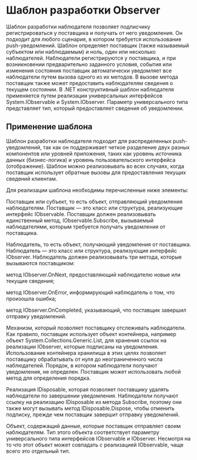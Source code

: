 # Шаблон разработки Observer

Шаблон разработки наблюдателя позволяет подписчику регистрироваться у поставщика и получать от него уведомления.
Он подходит для любого сценария, в котором требуется использование push-уведомлений.
Шаблон определяет поставщик (также называемый субъектом или наблюдаемым) и ноль, один или несколько наблюдателей.
Наблюдатели регистрируются у поставщика, и при возникновении предварительно заданного условия, события или изменения состояния поставщик автоматически уведомляет все наблюдатели путем вызова одного из их методов.
В вызове метода поставщик также может предоставить наблюдателям сведения о текущем состоянии.
В .NET конструктивный шаблон наблюдателя применяется путем реализации универсальных интерфейсов System.IObservable<T> и System.IObserver<T>.
Параметр универсального типа представляет тип, который предоставляет сведения об уведомлении.

## Применение шаблона

Шаблон разработки наблюдателя подходит для распределенных push-уведомлений, так как он поддерживает четкое разделение двух разных компонентов или уровней приложения, таких как уровень источника данных (бизнес-логика) и уровень пользовательского интерфейса (отображение).
Шаблон можно реализовывать во всех случаях, когда поставщик использует обратные вызовы для предоставления текущих сведений клиентам.

Для реализации шаблона необходимы перечисленные ниже элементы:

Поставщик или субъект, то есть объект, отправляющий уведомления наблюдателям.
Поставщик — это класс или структура, реализующие интерфейс IObservable<T>.
Поставщик должен реализовывать единственный метод, IObservable<T>.Subscribe, вызываемый наблюдателями, которым требуется получать уведомления от поставщика.

Наблюдатель, то есть объект, получающий уведомления от поставщика.
Наблюдатель — это класс или структура, реализующие интерфейс IObserver<T>.
Наблюдатель должен реализовывать три метода, которые вызываются поставщиком:

метод IObserver<T>.OnNext, предоставляющий наблюдателю новые или текущие сведения;

метод IObserver<T>.OnError, информирующий наблюдатель о том, что произошла ошибка;

метод IObserver<T>.OnCompleted, указывающий, что поставщик завершил отправку уведомлений.

Механизм, который позволяет поставщику отслеживать наблюдатели.
Как правило, поставщик использует объект контейнера, например объект System.Collections.Generic.List<T>, для хранения ссылок на реализации IObserver<T>, которые подписаны на уведомления.
Использование контейнера хранилища в этих целях позволяет поставщику обрабатывать от нуля до неограниченного числа наблюдателей.
Порядок, в котором наблюдатели получают уведомления, не определен.
Поставщик может использовать любой метод для определения порядка.

Реализация IDisposable, которая позволяет поставщику удалять наблюдатели по завершении уведомления.
Наблюдатели получают ссылку на реализацию IDisposable из метода Subscribe, поэтому они также могут вызывать метод IDisposable.Dispose, чтобы отменить подписку, прежде чем поставщик завершит отправку уведомлений.

Объект, содержащий данные, которые поставщик отправляет своим наблюдателям.
Тип этого объекта соответствует параметру универсального типа интерфейсов IObservable<T> и IObserver<T>.
Несмотря на то что этот объект может совпадать с реализацией IObservable<T>, чаще всего это отдельный тип.
